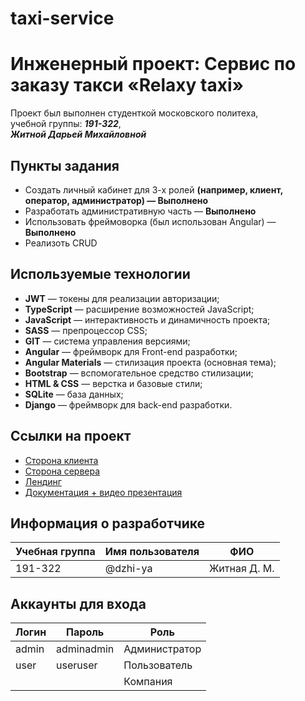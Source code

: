 # taxi-service
# Инженерный проект: Сервис по заказу такси «Relaxy taxi»

Проект был выполнен студенткой московского политеха,  
учебной группы: ***191-322***,  
***Житной Дарьей Михайловной***

## Пункты задания
* Создать личный кабинет для 3-х ролей **(например, клиент, оператор, администратор) — Выполнено**
* Разработать административную часть — **Выполнено**
* Использовать фреймоворка (был использован Angular) — **Выполнено**
* Реализоть CRUD

## Используемые технологии
* **JWT** — токены для реализации авторизации;
* **TypeScript** — расширение возможностей JavaScript;
* **JavaScript** — интерактивность и динамичность проекта;
* **SASS** — препроцессор CSS;
* **GIT** — система управления версиями;
* **Angular** — фреймворк для Front-end разработки;
* **Angular Materials** — стилизация проекта (основная тема);
* **Bootstrap** — вспомогательное средство стилизации;
* **HTML & CSS** — верстка и базовые стили;
* **SQLite** — база данных;
* **Django** — фреймворк для back-end разработки.

## Ссылки на проект
* [Сторона клиента](http://ip-sem4-front.std-928.ist.mospolytech.ru/)
* [Сторона сервера](http://ip-sem4.std-928.ist.mospolytech.ru)
* [Лендинг](http://ip-sem4-landing.std-928.ist.mospolytech.ru)
* [Документация + видео презентация](https://clck.ru/WB7XL)

## Информация о разработчике
| Учебная группа | Имя пользователя |       ФИО       |
|----------------|------------------|-----------------|
|    191-322     |   @dzhi-ya   | Житная Д. М. |

## Аккаунты для входа 
|   Логин   |   Пароль   |      Роль     |
|-----------|------------|---------------|
|   admin   |    adminadmin   | Администратор |
| user |  useruser | Пользователь  |
|     |      |    Компания   |

